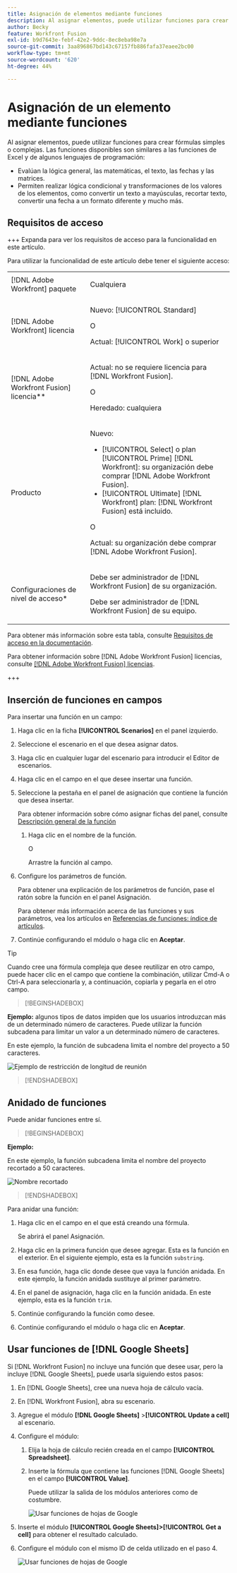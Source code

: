 ```yaml
---
title: Asignación de elementos mediante funciones
description: Al asignar elementos, puede utilizar funciones para crear fórmulas simples o complejas.
author: Becky
feature: Workfront Fusion
exl-id: b9d7643e-febf-42e2-9ddc-8ec8eba98e7a
source-git-commit: 3aa896867bd143c67157fb886fafa37eaee2bc00
workflow-type: tm+mt
source-wordcount: '620'
ht-degree: 44%

---
```


# Asignación de un elemento mediante funciones

Al asignar elementos, puede utilizar funciones para crear fórmulas simples o complejas. Las funciones disponibles son similares a las funciones de Excel y de algunos lenguajes de programación:

* Evalúan la lógica general, las matemáticas, el texto, las fechas y las matrices.
* Permiten realizar lógica condicional y transformaciones de los valores de los elementos, como convertir un texto a mayúsculas, recortar texto, convertir una fecha a un formato diferente y mucho más.

## Requisitos de acceso

+++ Expanda para ver los requisitos de acceso para la funcionalidad en este artículo.

Para utilizar la funcionalidad de este artículo debe tener el siguiente acceso:

<table style="table-layout:auto">
 <col> 
 <col> 
 <tbody> 
  <tr> 
   <td role="rowheader">[!DNL Adobe Workfront] paquete</td> 
   <td> <p>Cualquiera</p> </td> 
  </tr> 
  <tr data-mc-conditions=""> 
   <td role="rowheader">[!DNL Adobe Workfront] licencia</td> 
   <td> <p>Nuevo: [!UICONTROL Standard]</p><p>O</p><p>Actual: [!UICONTROL Work] o superior</p> </td> 
  </tr> 
  <tr> 
   <td role="rowheader">[!DNL Adobe Workfront Fusion] licencia**</td> 
   <td>
   <p>Actual: no se requiere licencia para [!DNL Workfront Fusion].</p>
   <p>O</p>
   <p>Heredado: cualquiera </p>
   </td> 
  </tr> 
  <tr> 
   <td role="rowheader">Producto</td> 
   <td>
   <p>Nuevo:</p> <ul><li>[!UICONTROL Select] o plan [!UICONTROL Prime] [!DNL Workfront]: su organización debe comprar [!DNL Adobe Workfront Fusion].</li><li>[!UICONTROL Ultimate] [!DNL Workfront] plan: [!DNL Workfront Fusion] está incluido.</li></ul>
   <p>O</p>
   <p>Actual: su organización debe comprar [!DNL Adobe Workfront Fusion].</p>
   </td> 
  </tr>
  <tr data-mc-conditions=""> 
   <td role="rowheader">Configuraciones de nivel de acceso*</td> 
   <td> 
     <p>Debe ser administrador de [!DNL Workfront Fusion] de su organización.</p>
     <p>Debe ser administrador de [!DNL Workfront Fusion] de su equipo.</p>
   </td> 
  </tr> 
   </td> 
  </tr> 
 </tbody> 
</table>

Para obtener más información sobre esta tabla, consulte [Requisitos de acceso en la documentación](/help/workfront-fusion/references/licenses-and-roles/access-level-requirements-in-documentation.md).

Para obtener información sobre [!DNL Adobe Workfront Fusion] licencias, consulte [[!DNL Adobe Workfront Fusion] licencias](/help/workfront-fusion/set-up-and-manage-workfront-fusion/licensing-operations-overview/license-automation-vs-integration.md).

+++

## Inserción de funciones en campos

Para insertar una función en un campo:

1. Haga clic en la ficha **[!UICONTROL Scenarios]** en el panel izquierdo.
1. Seleccione el escenario en el que desea asignar datos.
1. Haga clic en cualquier lugar del escenario para introducir el Editor de escenarios.
1. Haga clic en el campo en el que desee insertar una función.
1. Seleccione la pestaña en el panel de asignación que contiene la función que desea insertar.

   Para obtener información sobre cómo asignar fichas del panel, consulte [Descripción general de la función](/help/workfront-fusion/get-started-with-fusion/understand-fusion/function-overview.md)
   1. Haga clic en el nombre de la función.

      O

      Arrastre la función al campo.
1. Configure los parámetros de función.

   Para obtener una explicación de los parámetros de función, pase el ratón sobre la función en el panel Asignación.

   Para obtener más información acerca de las funciones y sus parámetros, vea los artículos en [Referencias de funciones: índice de artículos](/help/workfront-fusion/references/mapping-panel/functions/functions-toc.md).

1. Continúe configurando el módulo o haga clic en **Aceptar**.

>[!TIP]
>
>Cuando cree una fórmula compleja que desee reutilizar en otro campo, puede hacer clic en el campo que contiene la combinación, utilizar Cmd-A o Ctrl-A para seleccionarla y, a continuación, copiarla y pegarla en el otro campo.


>[!BEGINSHADEBOX]

**Ejemplo:** algunos tipos de datos impiden que los usuarios introduzcan más de un determinado número de caracteres. Puede utilizar la función subcadena para limitar un valor a un determinado número de caracteres.

En este ejemplo, la función de subcadena limita el nombre del proyecto a 50 caracteres.

![Ejemplo de restricción de longitud de reunión](assets/example-meet-length-restriction-350x184.png)

>[!ENDSHADEBOX]

## Anidado de funciones

Puede anidar funciones entre sí.

>[!BEGINSHADEBOX]

**Ejemplo:**

En este ejemplo, la función subcadena limita el nombre del proyecto recortado a 50 caracteres.

![Nombre recortado](assets/trimmed-name-under-50.png)

>[!ENDSHADEBOX]

Para anidar una función:

1. Haga clic en el campo en el que está creando una fórmula.

   Se abrirá el panel Asignación.

1. Haga clic en la primera función que desee agregar. Esta es la función en el exterior. En el siguiente ejemplo, esta es la función `substring`.
1. En esa función, haga clic donde desee que vaya la función anidada. En este ejemplo, la función anidada sustituye al primer parámetro.
1. En el panel de asignación, haga clic en la función anidada. En este ejemplo, esta es la función `trim`.
1. Continúe configurando la función como desee.
1. Continúe configurando el módulo o haga clic en **Aceptar**.

## Usar funciones de [!DNL Google Sheets]

Si [!DNL Workfront Fusion] no incluye una función que desee usar, pero la incluye [!DNL Google Sheets], puede usarla siguiendo estos pasos:

1. En [!DNL Google Sheets], cree una nueva hoja de cálculo vacía.
1. En [!DNL Workfront Fusion], abra su escenario.
1. Agregue el módulo **[!DNL Google Sheets]** >**[!UICONTROL Update a cell]** al escenario.

1. Configure el módulo:

   1. Elija la hoja de cálculo recién creada en el campo **[!UICONTROL Spreadsheet]**.
   1. Inserte la fórmula que contiene las funciones [!DNL Google Sheets] en el campo **[!UICONTROL Value]**.

      Puede utilizar la salida de los módulos anteriores como de costumbre.

      ![Usar funciones de hojas de Google](assets/exploit-google-sheet-functions-350x218.png)

1. Inserte el módulo **[!UICONTROL Google Sheets]>[!UICONTROL Get a cell]** para obtener el resultado calculado.
1. Configure el módulo con el mismo ID de celda utilizado en el paso 4.

   ![Usar funciones de hojas de Google](assets/exploit-google-sheet-functions-2-350x187.png)
